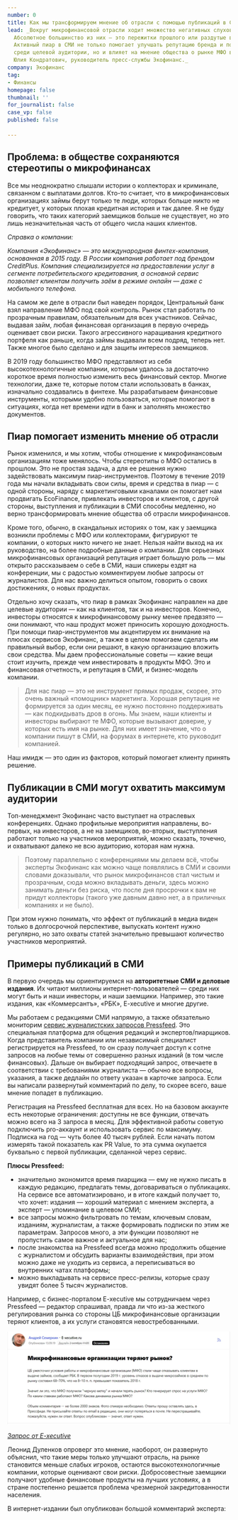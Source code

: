 ```yaml
---
number: 0
title: Как мы трансформируем мнение об отрасли с помощью публикаций в СМИ
lead: _Вокруг микрофинансовой отрасли ходит множество негативных слухов и стереотипов.
  Абсолютное большинство из них — это пережитки прошлого или раздутые в СМИ скандалы.
  Активный пиар в СМИ не только помогает улучшать репутацию бренда и повышать узнаваемость
  среди целевой аудитории, но и влияет на мнение общества о рынке МФО в целом. Рассказывает
  Юлия Кондратович, руководитель пресс-службы Экофинанс._
company: Экофинанс
tag:
- Финансы
homepage: false
thumbnail: ''
for_journalist: false
case_vp: false
published: false

---
```

## Проблема: в обществе сохраняются стереотипы о микрофинансах

Все мы неоднократно слышали истории о коллекторах и криминале, связанном с выплатами долгов. Кто-то считает, что в микрофинансовых организациях займы берут только те люди, которых больше никто не кредитует, у которых плохая кредитная история и так далее. Я не буду говорить, что таких категорий заемщиков больше не существует, но это лишь незначительная часть от общего числа наших клиентов.

_Справка о компании:_

_Компания «Экофинанс» — это международная финтех-компания, основанная в 2015 году. В России компания работает под брендом CreditPlus. Компания специализируется на предоставлении услуг в сегменте потребительского кредитования, а основной сервис позволяет клиентам получить заём в режиме онлайн — даже с мобильного телефона._

На самом же деле в отрасли был наведен порядок, Центральный банк взял направление МФО под свой контроль. Рынок стал работать по прозрачным правилам, обязательным для всех участников. Сейчас, выдавая займ, любая финансовая организация в первую очередь оценивает свои риски. Такого агрессивного наращивания кредитного портфеля как раньше, когда займы выдавали всем подряд, теперь нет. Также многое было сделано и для защиты интересов заемщиков.

В 2019 году большинство МФО представляют из себя высокотехнологичные компании, которым удалось за достаточно короткое время полностью изменить весь финансовый сектор. Многие технологии, даже те, которые потом стали использовать в банках, изначально создавались в финтехе. Мы разрабатываем финансовые инструменты, которыми удобно пользоваться, которые помогают в ситуациях, когда нет времени идти в банк и заполнять множество документов.

## Пиар помогает изменить мнение об отрасли

Рынок изменился, и мы хотим, чтобы отношение к микрофинансовым организациям тоже менялось. Чтобы стереотипы о МФО остались в прошлом. Это не простая задача, а для ее решения нужно задействовать максимум пиар-инструментов. Поэтому в течение 2019 года мы начали вкладывать свои силы, время и средства в пиар — с одной стороны, наряду с маркетинговыми каналами он помогает нам продвигать EcoFinance, привлекать инвесторов и клиентов, с другой стороны, выступления и публикации в СМИ способны медленно, но верно трансформировать мнение общества об отрасли микрофинансов.

Кроме того, обычно, в скандальных историях о том, как у заемщика возникли проблемы с МФО или коллекторами, фигурируют те компании, о которых никто ничего не знает. Нельзя найти выход на их руководство, на более подробные данные о компании. Для серьезных микрофинансовых организаций репутация играет большую роль — мы открыто рассказываем о себе в СМИ, наши спикеры ездят на конференции, мы с радостью комментируем любые запросы от журналистов. Для нас важно делиться опытом, говорить о своих достижениях, о новых продуктах.

Отдельно хочу сказать, что пиар в рамках Экофинанс направлен на две целевые аудитории — как на клиентов, так и на инвесторов. Конечно, инвесторы относятся к микрофинансовому рынку менее предвзято — они понимают, что наш продукт может приносить хорошую доходность. При помощи пиар-инструментов мы акцентируем их внимание на плюсах сервисов Экофинанс, а также в целом помогаем сделать им правильный выбор, если они решают, в какую организацию вложить свои средства. Мы даем профессиональные советы — какие вещи стоит изучить, прежде чем инвестировать в продукты МФО. Это и финансовая отчетность, и репутация в СМИ, и бизнес-модель компании.

> Для нас пиар — это не инструмент прямых продаж, скорее, это очень важный «помощник» маркетинга. Хорошая репутация не формируется за один месяц, ее нужно постоянно поддерживать — как подкидывать дров в огонь. Мы знаем, наши клиенты и инвесторы выбирают те МФО, которые вызывают доверие, у которых есть имя на рынке. Для них имеет значение, что о компании пишут в СМИ, на форумах в интернете, кто руководит компанией.

Наш имидж — это один из факторов, который помогает клиенту принять решение.

## Публикации в СМИ могут охватить максимум аудитории

Топ-менеджмент Экофинанс часто выступает на отраслевых конференциях. Однако профильные мероприятия направлены, во-первых, на инвесторов, а не на заемщиков, во-вторых, выступления работают только на участников мероприятий, можно сказать, точечно, и охватывают далеко не всю аудиторию, которая нам нужна.

> Поэтому параллельно с конференциями мы делаем всё, чтобы эксперты Экофинанс как можно чаще появлялись в СМИ и своими словами доказывали, что рынок микрофинансов стал чистым и прозрачным, сюда можно вкладывать деньги, здесь можно занимать деньги без риска, что после дня просрочки к вам не придут коллекторы (такого уже давным давно нет, а в приличных компаниях и не было).

При этом нужно понимать, что эффект от публикаций в медиа виден только в долгосрочной перспективе, выпускать контент нужно регулярно, но зато охваты статей значительно превышают количество участников мероприятий.

## Примеры публикаций в СМИ

В первую очередь мы ориентируемся на **авторитетные СМИ и деловые издания**. Их читают миллионы интернет-пользователей — среди них могут быть и наши инвесторы, и наши заемщики. Например, это такие издания, как «Коммерсантъ», «РБК», E-xecutive и многие другие.

Мы работаем с редакциями СМИ напрямую, а также обязательно мониторим [сервис журналистских запросов Pressfeed](https://pressfeed.ru/). Это специальная платформа для общения редакций и экспертов/пиарщиков. Когда представитель компании или независимый специалист регистрируется на Pressfeed, то он сразу получает доступ к сотне запросов на любые темы от совершенно разных изданий (в том числе финансовых). Дальше он выбирает подходящий запрос, отвечаете в соответствии с требованиями журналиста — обычно все вопросы, указания, а также дедлайн по ответу указан в карточке запроса. Если вы написали развернутый комментарий по делу, то скорее всего, ваше мнение попадет в публикацию.

Регистрация на Pressfeed бесплатная для всех. Но на базовом аккаунте есть некоторые ограничения: доступны не все функции, отвечать можно всего на 3 запроса в месяц. Для эффективной работы советую подключить pro-аккаунт и использовать сервис по максимуму. Подписка на год — чуть более 40 тысяч рублей. Если начать потом измерять такой показатель как PR Value, то эта сумма окупается буквально с первой публикации, сделанной через сервис.

**Плюсы Pressfeed:**

* значительно экономится время пиарщика — ему не нужно писать в каждую редакцию, предлагать темы, договариваться о публикациях. На сервисе все автоматизировано, и в итоге каждый получает то, что хочет: издания — хороший материал с мнением эксперта, а эксперт — упоминание в целевом СМИ;
* все запросы можно фильтровать по темам, ключевым словам, изданиям, журналистам, а также формировать подписки по этим же параметрам. Запросов много, а эти функции позволяют не пропустить самое важное и актуальное для нас;
* после знакомства на Pressfeed всегда можно продолжить общение с журналистом и обсудить варианты взаимодействия, при этом можно даже не уходить из сервиса, а переписываться во внутренних чатах платформы;
* можно выкладывать на сервисе пресс-релизы, которые сразу увидят более 5 тысяч журналистов.

Например, с бизнес-порталом E-xecutive мы сотрудничаем через Pressfeed — редактор спрашивал, правда ли что из-за жесткого регулирования рынка со стороны ЦБ микрофинансовые организации теряют клиентов, а их услуги становятся невостребованными.

![](../assets/uploads/Ecofinance_executive_zapros.jpg)

[_Запрос от E-xecutive_](https://pressfeed.ru/query/60381)

Леонид Дуленков опроверг это мнение, наоборот, он развернуто объяснил, что такие меры только улучшают отрасль, на рынке становится меньше слабых игроков, остаются высокотехнологичные компании, которые оценивают свои риски. Добросовестные заемщики получают удобные финансовые продукты на лучших условиях, а в стране постепенно решается проблема чрезмерной закредитованности населения.

В интернет-издании был опубликован большой комментарий эксперта:
